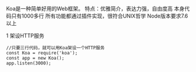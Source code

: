 Koa是一种简单好用的Web框架。
特点：优雅简介，表达力强，自由度高
本身代码只有1000多行
所有功能都通过插件实现，很符合UNIX哲学
Node版本要求7.6以上

1 架设HTTP服务     
```
//只要三行代码，就可以用Koa架设一个HTTP服务
const Koa = require('koa');
const app = new Koa();
app.listen(3000);       
```
